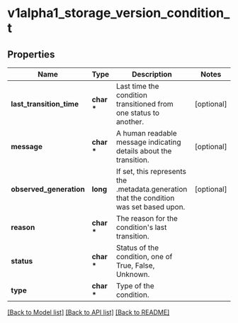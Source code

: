 # v1alpha1_storage_version_condition_t

## Properties
Name | Type | Description | Notes
------------ | ------------- | ------------- | -------------
**last_transition_time** | **char \*** | Last time the condition transitioned from one status to another. | [optional] 
**message** | **char \*** | A human readable message indicating details about the transition. | [optional] 
**observed_generation** | **long** | If set, this represents the .metadata.generation that the condition was set based upon. | [optional] 
**reason** | **char \*** | The reason for the condition&#39;s last transition. | 
**status** | **char \*** | Status of the condition, one of True, False, Unknown. | 
**type** | **char \*** | Type of the condition. | 

[[Back to Model list]](../README.md#documentation-for-models) [[Back to API list]](../README.md#documentation-for-api-endpoints) [[Back to README]](../README.md)


